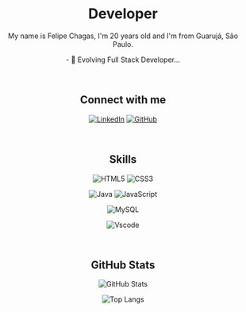 <div align="center">
  <h1>Developer</h1>

  <p>My name is Felipe Chagas, I'm 20 years old and I'm from Guarujá, São Paulo.</p>
  <p>- 🌱 Evolving Full Stack Developer...</p>

<br/>
  
## Connect with me
[![LinkedIn](https://img.shields.io/badge/LinkedIn-000000?style=for-the-badge&logo=linkedin&logoColor=white)](https://www.linkedin.com/in/feelipechs/)
[![GitHub](https://img.shields.io/badge/GitHub-000000?style=for-the-badge&logo=github&logoColor=white)](https://github.com/feelipechs)

<br/>

## Skills
![HTML5](https://img.shields.io/badge/HTML5-000000?style=for-the-badge&logo=html5&logoColor=white)
![CSS3](https://img.shields.io/badge/CSS3-000000?style=for-the-badge&logo=css3&logoColor=white)

![Java](https://img.shields.io/badge/java-%23000000.svg?style=for-the-badge&logo=openjdk&logoColor=white)
![JavaScript](https://img.shields.io/badge/JavaScript-000000?style=for-the-badge&logo=javascript&logoColor=white)

![MySQL](https://img.shields.io/badge/MySQL-000000?style=for-the-badge&logo=mysql&logoColor=white)

![Vscode](https://img.shields.io/badge/Vscode-000000?style=for-the-badge&logo=visual-studio-code&logoColor=white)

<br/>

## GitHub Stats
![GitHub Stats](https://github-readme-stats.vercel.app/api?username=feelipechs&theme=transparent&bg_color=000&border_color=ffffff&show_icons=true&icon_color=30A3DC&title_color=ffffff&text_color=FFF&hide_title=true&hide=stars)

![Top Langs](https://github-readme-stats-git-masterrstaa-rickstaa.vercel.app/api/top-langs/?username=feelipechs&layout=compact&bg_color=000&border_color=ffffff&title_color=ffffff&text_color=FFF)
</div>
